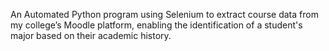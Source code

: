 An Automated Python program using Selenium to extract course data from my college’s Moodle platform, enabling the identification of a student's major based on their academic history.
